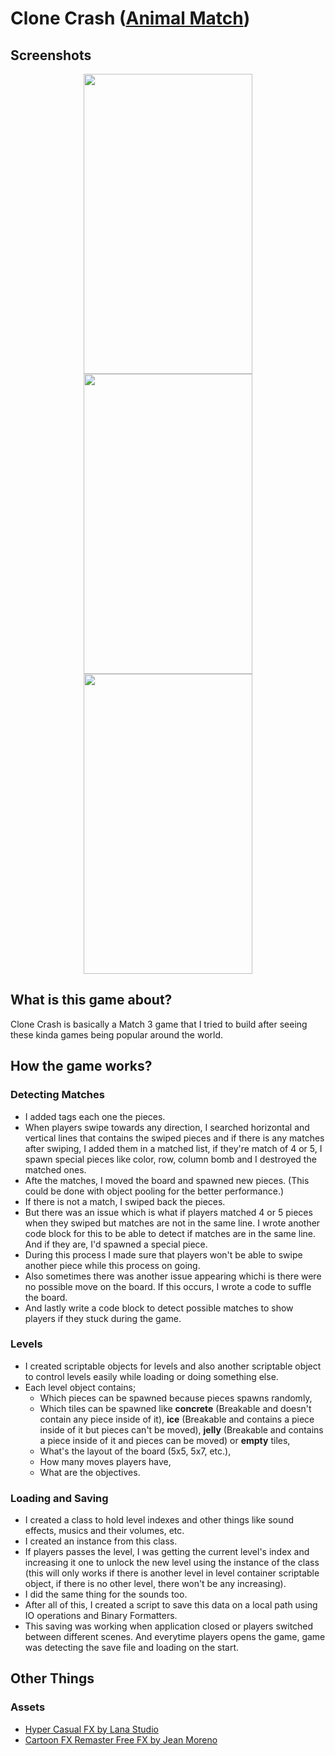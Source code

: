 # Clone Crash ([Animal Match](https://play.google.com/store/apps/details?id=com.FikretGezer.AnimalMatch))
## Screenshots
<div align="center">
 
</div>
<div align="center">
 <img src="https://github.com/FikretGezer/CloneCrash/assets/64322071/fbcaaab3-0772-40ff-9539-2dfa7a5ccb63" width="270" height="480">
 <img src="https://github.com/FikretGezer/CloneCrash/assets/64322071/1ab63a6d-4dec-4eb9-80c9-032e6751588f" width="270" height="480">
 <img src="https://github.com/FikretGezer/CloneCrash/assets/64322071/da6b7c68-0a98-43f3-9f77-9efdfa0f61bd" width="270" height="480"> 
</div>

## What is this game about?
Clone Crash is basically a Match 3 game that I tried to build after seeing these kinda games being popular around the world.

## How the game works?
### Detecting Matches
* I added tags each one the pieces.
* When players swipe towards any direction, I searched horizontal and vertical lines that contains the swiped pieces and if there is any matches after swiping, I added them in a matched list, if they're match of 4 or 5, I spawn special pieces like color, row, column bomb and I destroyed the matched ones.
* Afte the matches, I moved the board and spawned new pieces. (This could be done with object pooling for the better performance.)
* If there is not a match, I swiped back the pieces.
* But there was an issue which is what if players matched 4 or 5 pieces when they swiped but matches are not in the same line. I wrote another code block for this to be able to detect if matches are in the same line. And if they are, I'd spawned a special piece.
* During this process I made sure that players won't be able to swipe another piece while this process on going.
* Also sometimes there was another issue appearing whichi is there were no possible move on the board. If this occurs, I wrote a code to suffle the board.
* And lastly write a code block to detect possible matches to show players if they stuck during the game.


### Levels
* I created scriptable objects for levels and also another scriptable object to control levels easily while loading or doing something else.
* Each level object contains;
  - Which pieces can be spawned because pieces spawns randomly,
  - Which tiles can be spawned like **concrete** (Breakable and doesn't contain any piece inside of it), **ice** (Breakable and contains a piece inside of it but pieces can't be moved), **jelly** (Breakable and contains a piece inside of it and pieces can be moved) or **empty** tiles,
  - What's the layout of the board (5x5, 5x7, etc.),
  - How many moves players have,
  - What are the objectives.

### Loading and Saving
* I created a class to hold level indexes and other things like sound effects, musics and their volumes, etc.
* I created an instance from this class.
* If players passes the level, I was getting the current level's index and increasing it one to unlock the new level using the instance of the class (this will only works if there is another level in level container scriptable object, if there is no other level, there won't be any increasing).
* I did the same thing for the sounds too.
* After all of this, I created a script to save this data on a local path using IO operations and Binary Formatters.
* This saving was working when application closed or players switched between different scenes. And everytime players opens the game, game was detecting the save file and loading on the start.

## Other Things
### Assets
* [Hyper Casual FX by Lana Studio](https://assetstore.unity.com/packages/vfx/particles/hyper-casual-fx-200333)
* [Cartoon FX Remaster Free FX by Jean Moreno](https://assetstore.unity.com/packages/vfx/particles/cartoon-fx-remaster-free-109565)
